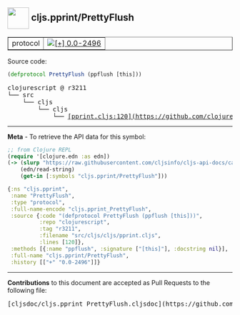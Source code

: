 ## <img width="48px" valign="middle" src="http://i.imgur.com/Hi20huC.png"> cljs.pprint/PrettyFlush

 <table border="1">
<tr>

<td>protocol</td>
<td><a href="https://github.com/cljsinfo/cljs-api-docs/tree/0.0-2496"><img valign="middle" alt="[+] 0.0-2496" src="https://img.shields.io/badge/+-0.0--2496-lightgrey.svg"></a> </td>
</tr>
</table>






Source code:

```clj
(defprotocol PrettyFlush (ppflush [this]))
```

 <pre>
clojurescript @ r3211
└── src
    └── cljs
        └── cljs
            └── <ins>[pprint.cljs:120](https://github.com/clojure/clojurescript/blob/r3211/src/cljs/cljs/pprint.cljs#L120)</ins>
</pre>


---

__Meta__ - To retrieve the API data for this symbol:

```clj
;; from Clojure REPL
(require '[clojure.edn :as edn])
(-> (slurp "https://raw.githubusercontent.com/cljsinfo/cljs-api-docs/catalog/cljs-api.edn")
    (edn/read-string)
    (get-in [:symbols "cljs.pprint/PrettyFlush"]))
```

```clj
{:ns "cljs.pprint",
 :name "PrettyFlush",
 :type "protocol",
 :full-name-encode "cljs.pprint_PrettyFlush",
 :source {:code "(defprotocol PrettyFlush (ppflush [this]))",
          :repo "clojurescript",
          :tag "r3211",
          :filename "src/cljs/cljs/pprint.cljs",
          :lines [120]},
 :methods [{:name "ppflush", :signature ["[this]"], :docstring nil}],
 :full-name "cljs.pprint/PrettyFlush",
 :history [["+" "0.0-2496"]]}

```

---

__Contributions__ to this document are accepted as Pull Requests to the following file:

 <pre>
[cljsdoc/cljs.pprint_PrettyFlush.cljsdoc](https://github.com/cljsinfo/cljs-api-docs/blob/master/cljsdoc/cljs.pprint_PrettyFlush.cljsdoc)
</pre>

